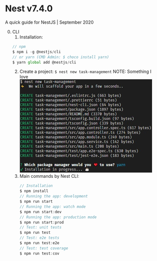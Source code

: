 # Nest v7.4.0

A quick guide for NestJS | September 2020

0. CLI
   1. Installation:
   ```typescript
   // npm
   $ npm i -g @nestjs/cli
   // or yarn (CMD Admin: $ choco install yarn)
   $ yarn global add @nestjs/cli
   ```
   2. Create a project: `$ nest new task-management`
      NOTE: Something I love
      ![coffeeTime](images/yarnTakingCoffee.jpg)
   3. Main commands by Nest CLI:
      ```typescript
      // Installation
      $ npm install
      // Running the app: development
      $ npm run start
      // Running the app: watch mode
      $ npm run start:dev
      // Running the app: production mode
      $ npm run start:prod
      // Test: unit tests
      $ npm run test
      // Test: e2e tests
      $ npm run test:e2e
      // Test: test coverage
      $ npm run test:cov
      ```
